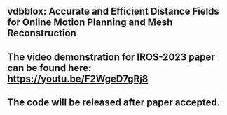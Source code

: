 ## vdbblox: Accurate and Efficient Distance Fields for Online Motion Planning and Mesh Reconstruction
## The video demonstration for IROS-2023 paper can be found here: https://youtu.be/F2WgeD7gRj8
## The code will be released after paper accepted.
